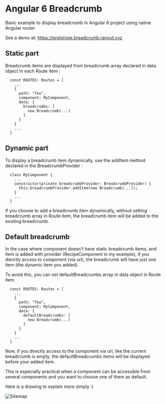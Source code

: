 # Angular 6 Breadcrumb

Basic example to display breadcrumb in Angular 6 project using native Angular router

See a demo at: https://prototype.breadcrumb.ranout.xyz

## Static part

Breadcrumb items are displayed from breadcrumb array declared in data object in each Route item :

```
  const ROUTES: Routes = [
    ...
    {
      path: "foo",
      component: MyComponent,
      data: {
        breadcrumbs: [
          new Breadcrumb(...)
        ]
      }
    }
    ...
  ]
```

## Dynamic part

To display a breadcrumb item dynamically, use the addItem method declared in the BreadcrumbProvider :

```
  class MyComponent {
    ...
    constructor(private breadcrumbProvider: BreadcrumbProvider) {
      this.breadcrumbProvider.addItem(new Breadcrumb(...));
    }
    ...
  }
```

If you choose to add a breadcrumb item dynamically, without setting breadcrumb array in Route item,
the breadcrumb item will be added to the existing breadcrumb.

## Default breadcrumb

In the case where component doesn't have static breadcrumb items, and item is added with provider (RecipeComponent in my example), 
if you dierctly access to component (via url), the breadcrumb will have just one item (the dynamic item you added).

To avoid this, you can set defaultBreadcrumbs array in data object in Route item.

```
  const ROUTES: Routes = [
    ...
    {
      path: "foo",
      component: MyComponent,
      data: {
        defaultBreadcrumbs: [
          new Breadcrumb(...)
        ]
      }
    }
    ...
  ]
```

Now, if you directly access to the component via url, like the current breadcrumb is empty, the defaultBreadcrumbs items will be displayed before your added item.

This is especially practical when a component can be accessible from several components and you want to choose one of them as default.

Here is a drawing to explain more simply :)

![Sitemap](http://ranout.xyz/angular6-breadcrumb/sitemap.jpg)
